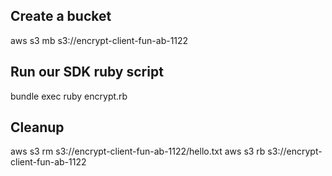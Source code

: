 ## Create a bucket
aws s3 mb s3://encrypt-client-fun-ab-1122


## Run our SDK ruby script

bundle exec ruby encrypt.rb


## Cleanup
aws s3 rm s3://encrypt-client-fun-ab-1122/hello.txt
aws s3 rb s3://encrypt-client-fun-ab-1122